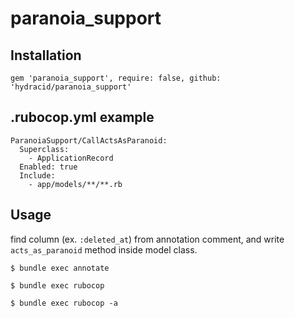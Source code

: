 # paranoia_support

## Installation

`gem 'paranoia_support', require: false, github: 'hydracid/paranoia_support'`

## .rubocop.yml example

```
ParanoiaSupport/CallActsAsParanoid:
  Superclass:
    - ApplicationRecord
  Enabled: true
  Include:
    - app/models/**/**.rb
```

## Usage

find column (ex. `:deleted_at`) from annotation comment, and write `acts_as_paranoid` method inside model class.

`$ bundle exec annotate`

`$ bundle exec rubocop`

`$ bundle exec rubocop -a`
